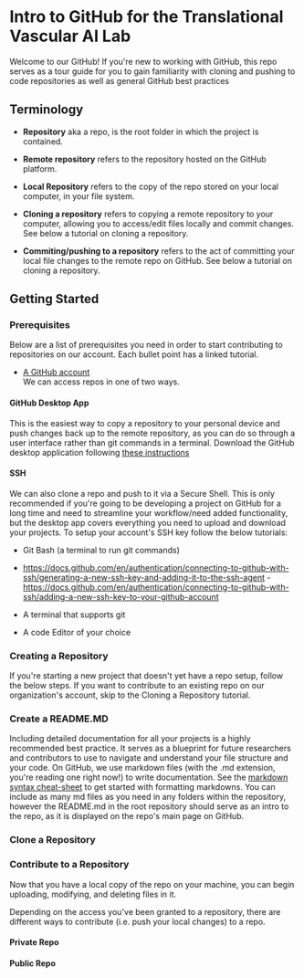 # Intro to GitHub for the Translational Vascular AI Lab

Welcome to our GitHub! If you're new to working with GitHub, this repo serves as a tour guide for you to gain familiarity with cloning and pushing to code repositories as well as general GitHub best practices

## Terminology 

- **Repository** aka a repo, is the root folder in which the project is contained. 

- **Remote repository** refers to the repository hosted on the GitHub platform. 

- **Local Repository** refers to the copy of the repo stored on your local computer, in your file system. 

- **Cloning a repository** refers to copying a remote repository to your computer, allowing you to access/edit files locally and commit changes. See below a tutorial on cloning a repository. 

- **Commiting/pushing to a repository** refers to the act of committing your local file changes to the remote repo on GitHub. See below a tutorial on cloning a repository. 

## Getting Started

### Prerequisites 
Below are a list of prerequisites you need in order to start contributing to repositories on our account. Each bullet point has a linked tutorial. 
- [A GitHub account](https://docs.github.com/en/get-started/quickstart/creating-an-account-on-github)  
We can access repos in one of two ways.
#### GitHub Desktop App
This is the easiest way to copy a repository to your personal device and push changes back up to the remote repository, as you can do so through a user interface rather than git commands in a terminal. Download the GitHub desktop application following [these instructions](https://docs.github.com/en/desktop/installing-and-authenticating-to-github-desktop/installing-github-desktop)
#### SSH
We can also clone a repo and push to it via a Secure Shell. This is only recommended if you're going to be developing a project on GitHub for a long time and need to streamline your workflow/need added functionality, but the desktop app covers everything you need to upload and download your projects. To setup your account's SSH key follow the below tutorials:
- Git Bash (a terminal to run git commands)
- https://docs.github.com/en/authentication/connecting-to-github-with-ssh/generating-a-new-ssh-key-and-adding-it-to-the-ssh-agent
-https://docs.github.com/en/authentication/connecting-to-github-with-ssh/adding-a-new-ssh-key-to-your-github-account

- A terminal that supports git
- A code Editor of your choice

### Creating a Repository
If you're starting a new project that doesn't yet have a repo setup, follow the below steps. If you want to contribute to an existing repo on our organization's account, skip to the Cloning a Repository tutorial. 

### Create a README.MD
Including detailed documentation for all your projects is a highly recommended best practice. It serves as a blueprint for future researchers and contributors to use to navigate and understand your file structure and your code. On GitHub, we use markdown files (with the .md extension, you're reading one right now!) to write documentation. See the [markdown syntax cheat-sheet](https://www.markdownguide.org/cheat-sheet/) to get started with formatting markdowns. You can include as many md files as you need in any folders within the repository, however the README.md in the root repository should serve as an intro to the repo, as it is displayed on the repo's main page on GitHub.

### Clone a Repository 

### Contribute to a Repository 

Now that you have a local copy of the repo on your machine, you can begin uploading, modifying, and deleting files in it. 

Depending on the access you've been granted to a repository, there are different ways to contribute (i.e. push your local changes) to a repo. 

#### Private Repo

#### Public Repo





